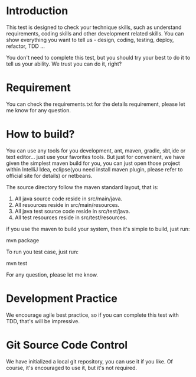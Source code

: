 Introduction
============

This test is designed to check your technique skills, such as understand requirements, coding skills and other development related skills. You can show
everything you want to tell us - design, coding, testing, deploy, refactor, TDD ...

You don't need to complete this test, but you should try your best to do it to tell us your ability. We trust you can do it, right?


Requirement
=========== 

You can check the requirements.txt for the details requirement, please let me know for any question.


How to build?
=============

You can use any tools for you development, ant, maven, gradle, sbt,ide or text editor... just use your favorites tools. But just for convenient, we have 
given the simplest maven build for you, you can just open those project within IntelliJ Idea, eclipse(you need install maven plugin, please refer to 
official site for details) or netbeans.

The source directory follow the maven standard layout, that is:
1. All java source code reside in src/main/java.
2. All resources reside in src/main/resources.
3. All java test source code reside in src/test/java.
4. All test resources reside in src/test/resources.

if you use the maven to build your system, then it's simple to build, just run:

mvn package

To run you test case, just run:

mvn test


For any question, please let me know.


Development Practice
====================

We encourage agile best practice, so if you can complete this test with TDD, that's will be impressive.


Git Source Code Control
=======================

We have initialized a local git repository, you can use it if you like. Of course, it's encouraged to use it, but it's not required.



